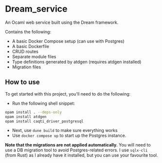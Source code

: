 # Dream_service
An Ocaml web service built using the Dream framework.

Contains the following:
- A basic Docker Compose setup (can use with Postgres)
- A basic Dockerfile
- CRUD routes
- Separate module files
- Type definitions generated by atdgen (requires atdgen installed)
- Migration files

## How to use
To get started with this project, you'll need to do the following:
- Run the following shell snippet:

``` bash
opam install . --deps-only
opam install atdgen
opam install caqti_driver_postgresql
```
- Next, use `dune build` to make sure everything works
- Use `docker compose up` to start up the Postgres instance.

**Note that the migrations are not applied automatically.** You will need to use a DB migration tool to avoid Postgres-related errors. I use `sqlx-cli` (from Rust) as I already have it installed, but you can use your favourite tool.
